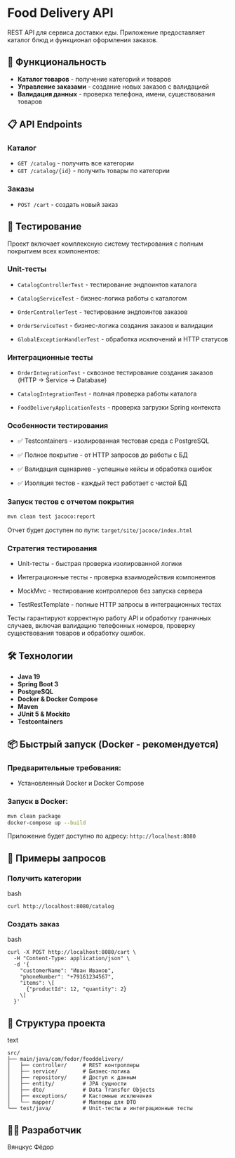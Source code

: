 # Food Delivery API

REST API для сервиса доставки еды. Приложение предоставляет каталог блюд и функционал оформления заказов.

## 🚀 Функциональность

- **Каталог товаров** - получение категорий и товаров
- **Управление заказами** - создание новых заказов с валидацией
- **Валидация данных** - проверка телефона, имени, существования товаров

## 📋 API Endpoints

### Каталог
- `GET /catalog` - получить все категории
- `GET /catalog/{id}` - получить товары по категории

### Заказы
- `POST /cart` - создать новый заказ

## 🧪 Тестирование

Проект включает комплексную систему тестирования с полным покрытием всех компонентов:

### Unit-тесты

*   `CatalogControllerTest` \- тестирование эндпоинтов каталога

*   `CatalogServiceTest` \- бизнес-логика работы с каталогом

*   `OrderControllerTest` \- тестирование эндпоинтов заказов

*   `OrderServiceTest` \- бизнес-логика создания заказов и валидации

*   `GlobalExceptionHandlerTest` \- обработка исключений и HTTP статусов


### Интеграционные тесты

*   `OrderIntegrationTest` \- сквозное тестирование создания заказов (HTTP → Service → Database)

*   `CatalogIntegrationTest` \- полная проверка работы каталога

*   `FoodDeliveryApplicationTests` \- проверка загрузки Spring контекста


### Особенности тестирования

*   ✅ Testcontainers \- изолированная тестовая среда с PostgreSQL

*   ✅ Полное покрытие \- от HTTP запросов до работы с БД

*   ✅ Валидация сценариев \- успешные кейсы и обработка ошибок

*   ✅ Изоляция тестов \- каждый тест работает с чистой БД


### Запуск тестов с отчетом покрытия
```bash
mvn clean test jacoco:report
```
Отчет будет доступен по пути: `target/site/jacoco/index.html`

### Стратегия тестирования

*   Unit-тесты \- быстрая проверка изолированной логики

*   Интеграционные тесты \- проверка взаимодействия компонентов

*   MockMvc \- тестирование контроллеров без запуска сервера

*   TestRestTemplate \- полные HTTP запросы в интеграционных тестах


Тесты гарантируют корректную работу API и обработку граничных случаев, включая валидацию телефонных номеров, проверку существования товаров и обработку ошибок.

## 🛠 Технологии

- **Java 19**
- **Spring Boot 3**
- **PostgreSQL**
- **Docker & Docker Compose**
- **Maven**
- **JUnit 5 & Mockito**
- **Testcontainers**

## 📦 Быстрый запуск (Docker - рекомендуется)

### Предварительные требования:
- Установленный Docker и Docker Compose

### Запуск в Docker:
```bash
mvn clean package
docker-compose up --build
```
Приложение будет доступно по адресу: `http://localhost:8080`

📝 Примеры запросов
-------------------

### Получить категории

bash

```
curl http://localhost:8080/catalog
```

### Создать заказ

bash

```
curl -X POST http://localhost:8080/cart \
  -H "Content-Type: application/json" \
  -d '{
    "customerName": "Иван Иванов",
    "phoneNumber": "+79161234567",
    "items": \[
      {"productId": 12, "quantity": 2}
    \]
  }'
```

📁 Структура проекта
--------------------

text

```
src/
├── main/java/com/fedor/fooddelivery/
│   ├── controller/     # REST контроллеры
│   ├── service/        # Бизнес-логика
│   ├── repository/     # Доступ к данным
│   ├── entity/         # JPA сущности
│   ├── dto/            # Data Transfer Objects
│   ├── exceptions/     # Кастомные исключения
│   └── mapper/         # Мапперы для DTO
└── test/java/          # Unit-тесты и интеграционные тесты
```

## 👨‍💻 Разработчик

Вянцкус Фёдор
